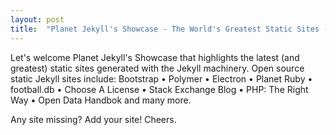 ```yaml
---
layout: post
title:  "Planet Jekyll's Showcase - The World's Greatest Static Sites - Polymer, Bootstrap, Open Data Handbook, And Many More"
---
```


Let's welcome Planet Jekyll's Showcase that highlights the latest (and greatest)
static sites generated with the Jekyll machinery.
Open source static Jekyll sites include:
Bootstrap • Polymer • Electron • Planet Ruby • football.db • Choose A License • 
Stack Exchange Blog • PHP: The Right Way • Open Data Handbok and many more. 

Any site missing? Add your site! Cheers.
